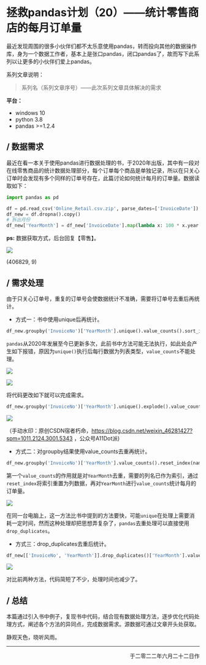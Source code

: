 # 拯救pandas计划（20）——统计零售商店的每月订单量

最近发现周围的很多小伙伴们都不太乐意使用pandas，转而投向其他的数据操作库，身为一个数据工作者，基本上是张口pandas，闭口pandas了，故而写下此系列以让更多的小伙伴们爱上pandas。

系列文章说明：

> 系列名（系列文章序号）——此次系列文章具体解决的需求

**平台：**

- windows 10
- python 3.8
- pandas >=1.2.4  

## / 数据需求

最近在看一本关于使用pandas进行数据处理的书，于2020年出版，其中有一段对在线零售商品的统计数据处理部分，每个订单每个商品是单独记录，所以在只关心订单时会发现有多个同样的订单号存在，此篇讨论如何统计每月的订单量。数据读取如下：  

```python
import pandas as pd

df = pd.read_csv('Online_Retail.csv.zip', parse_dates=['InvoiceDate'])
df_new = df.dropna().copy()  
# 拆出月份
df_new['YearMonth'] = df_new['InvoiceDate'].map(lambda x: 100 * x.year + x.month)
```

**ps:** 数据获取方式，后台回复【零售】。  

![](https://s2.loli.net/2022/06/22/SX3hzdikV8jOfFa.png)  

(406829, 9)  

## / 需求处理

由于只关心订单号，重复的订单号会使数据统计不准确，需要将订单号去重后再统计。

- 方式一：书中使用unique后再统计。

```python
df_new.groupby('InvoiceNo')['YearMonth'].unique().value_counts().sort_index()
```

`pandas`从2020年发展至今已更新多次，此前书中方法可能无法执行，如此处会产生如下报错，原因为`unique()`执行后每行数据为列表类型，`value_counts`不能处理。  

![](https://s2.loli.net/2022/06/22/iODkVFeo2fMIhb6.png)  

![](https://s2.loli.net/2022/06/22/z14HEuCix3OQSnV.png)  

将代码更改如下就可以完成需求。  

```python
df_new.groupby('InvoiceNo')['YearMonth'].unique().explode().value_counts().sort_index()
```

![](https://s2.loli.net/2022/06/22/dtwZRqpLbhrYGMa.png)   

（手动水印：原创CSDN宿者朽命，https://blog.csdn.net/weixin_46281427?spm=1011.2124.3001.5343 ，公众号A11Dot派)

- 方式二：对groupby结果使用value_counts去重再统计。  

```python
df_new.groupby('InvoiceNo')['YearMonth'].value_counts().reset_index(name='count')['YearMonth'].value_counts().sort_index()
```

第一个`value_counts`的作用就是对`YearMonth`去重，需要的列名已作为索引，通过`reset_index`将索引重置为列数据，再对`YearMonth`进行`value_counts`统计每月的订单量。  

![](https://s2.loli.net/2022/06/22/P5aNltXCZTJFyqj.png)  

在同一台电脑上，这一方法比书中提到的方法要快，可能`unique`在处理上需要消耗一定时间，然而这种处理却把思想弄复杂了，`pandas`去重处理可以直接使用`drop_duplicates`。  

- 方式三：drop_duplicates去重后统计。  

```python
df_new[['InvoiceNo', 'YearMonth']].drop_duplicates()['YearMonth'].value_counts().sort_index()
```

![](https://s2.loli.net/2022/06/22/hmPdnbB1WtaDcuK.png)   

对比前两种方法，代码简短了不少，处理时间也减少了。  

## / 总结

本篇通过引入书中例子，复现书中代码，结合现有数据处理方法，逐步优化代码处理方式，阐述各个方法的异同点，完成数据需求。源数据可通过文章开头处获取。  

静观天色，晓听风雨。  

--- 

<p align="right">于二零二二年六月二十二日作</p>

